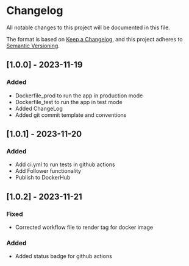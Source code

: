 # Changelog

All notable changes to this project will be documented in this file.

The format is based on [Keep a Changelog](https://keepachangelog.com/en/1.0.0/),
and this project adheres to [Semantic Versioning](https://semver.org/spec/v2.0.0.html).


## [1.0.0] - 2023-11-19

### Added
- Dockerfile_prod to run the app in production mode 
- Dockerfile_test to run the app in test mode
- Added ChangeLog
- Added git commit template and conventions


## [1.0.1] - 2023-11-20

### Added
- Add ci.yml to run tests in github actions
- Add Follower functionality
- Publish to DockerHub

## [1.0.2] - 2023-11-21

### Fixed
- Corrected workflow file to render tag for docker image

### Added
- Added status badge for github actions

